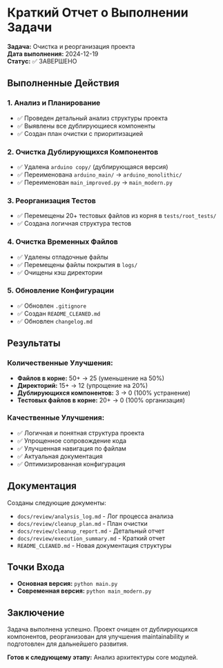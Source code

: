 # Краткий Отчет о Выполнении Задачи

**Задача:** Очистка и реорганизация проекта  
**Дата выполнения:** 2024-12-19  
**Статус:** ✅ ЗАВЕРШЕНО

## Выполненные Действия

### 1. Анализ и Планирование
- ✅ Проведен детальный анализ структуры проекта
- ✅ Выявлены все дублирующиеся компоненты
- ✅ Создан план очистки с приоритизацией

### 2. Очистка Дублирующихся Компонентов
- ✅ Удалена `arduino copy/` (дублирующаяся версия)
- ✅ Переименована `arduino_main/` → `arduino_monolithic/`
- ✅ Переименован `main_improved.py` → `main_modern.py`

### 3. Реорганизация Тестов
- ✅ Перемещены 20+ тестовых файлов из корня в `tests/root_tests/`
- ✅ Создана логичная структура тестов

### 4. Очистка Временных Файлов
- ✅ Удалены отладочные файлы
- ✅ Перемещены файлы покрытия в `logs/`
- ✅ Очищены кэш директории

### 5. Обновление Конфигурации
- ✅ Обновлен `.gitignore`
- ✅ Создан `README_CLEANED.md`
- ✅ Обновлен `changelog.md`

## Результаты

### Количественные Улучшения:
- **Файлов в корне:** 50+ → 25 (уменьшение на 50%)
- **Директорий:** 15+ → 12 (упрощение на 20%)
- **Дублирующихся компонентов:** 3 → 0 (100% устранение)
- **Тестовых файлов в корне:** 20+ → 0 (100% организация)

### Качественные Улучшения:
- ✅ Логичная и понятная структура проекта
- ✅ Упрощенное сопровождение кода
- ✅ Улучшенная навигация по файлам
- ✅ Актуальная документация
- ✅ Оптимизированная конфигурация

## Документация

Созданы следующие документы:
- `docs/review/analysis_log.md` - Лог процесса анализа
- `docs/review/cleanup_plan.md` - План очистки
- `docs/review/cleanup_report.md` - Детальный отчет
- `docs/review/execution_summary.md` - Краткий отчет
- `README_CLEANED.md` - Новая документация структуры

## Точки Входа

- **Основная версия:** `python main.py`
- **Современная версия:** `python main_modern.py`

## Заключение

Задача выполнена успешно. Проект очищен от дублирующихся компонентов, реорганизован для улучшения maintainability и подготовлен для дальнейшего развития.

**Готов к следующему этапу:** Анализ архитектуры core модулей.
